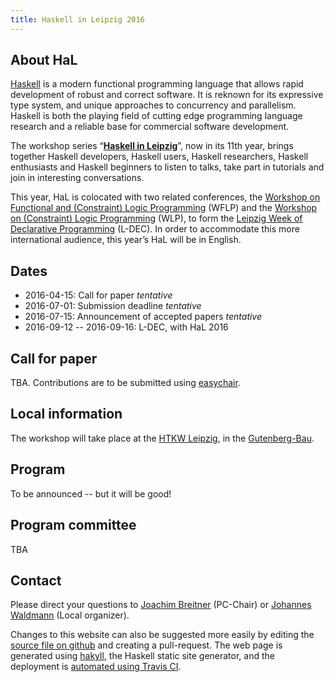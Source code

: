 ```yaml
---
title: Haskell in Leipzig 2016
---
```


About HaL
-----

[Haskell](http://haskell.org/) is a modern functional programming language that allows rapid development of robust and correct software. It is reknown for its expressive type system, and unique approaches to concurrency and parallelism. Haskell is both the playing field of cutting edge programming language research and a reliable base for commercial software development.

The workshop series “[**Haskell in Leipzig**](http://nfa.imn.htwk-leipzig.de/HAL2015/)”, now in its 11th year, brings together Haskell developers, Haskell users, Haskell researchers, Haskell enthusiasts and Haskell beginners to listen to talks, take part in tutorials and join in interesting conversations. 

This year, HaL is colocated with two related conferences, the [Workshop on Functional and (Constraint) Logic Programming]() (WFLP) and the [Workshop on (Constraint) Logic Programming]() (WLP), to form the [Leipzig Week of Declarative Programming](http://nfa.imn.htwk-leipzig.de/LDEC2016/) (L-DEC). In order to accommodate this more international audience, this year’s HaL will be in English.

Dates
-----

 * 2016-04-15: Call for paper *tentative*
 * 2016-07-01: Submission deadline *tentative*
 * 2016-07-15: Announcement of accepted papers *tentative*
 * 2016-09-12 -- 2016-09-16: L-DEC, with HaL 2016

Call for paper
--------------

TBA. Contributions are to be submitted using [easychair](https://easychair.org/conferences/?conf=hal2016).

Local information
-----------------

The workshop will take place at the [HTKW Leipzig](http://www.htwk-leipzig.de/), in the [Gutenberg-Bau](http://www.htwk-leipzig.de/de/hochschule/ueber-die-htwk-leipzig/gebaeudeuebersicht/gutenberg-bau/).

Program
-------

To be announced -- but it will be good!


Program committee
-----------------

TBA

Contact
-------

Please direct your questions to [Joachim Breitner](breitner@kit.edu) (PC-Chair) or [Johannes Waldmann](http://www.imn.htwk-leipzig.de/~waldmann/) (Local organizer).

Changes to this website can also be suggested more easily by editing the [source file on github](https://github.com/nomeata/hal2016-website/edit/master/index.markdown) and creating a pull-request. The web page is generated using [hakyll](https://jaspervdj.be/hakyll/), the Haskell static site generator, and the deployment is [automated using Travis CI](https://github.com/nomeata/hal2016-website/blob/master/.travis.yml).
